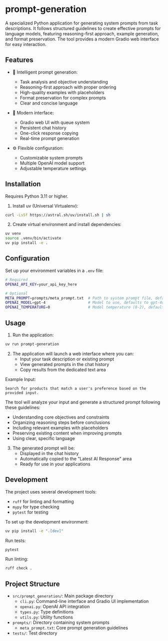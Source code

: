 # prompt-generation

A specialized Python application for generating system prompts from task descriptions. It follows structured guidelines to create effective prompts for language models, featuring reasoning-first approach, example generation, and format preservation. The tool provides a modern Gradio web interface for easy interaction.

## Features

- 🎯 Intelligent prompt generation:

  - Task analysis and objective understanding
  - Reasoning-first approach with proper ordering
  - High-quality examples with placeholders
  - Format preservation for complex prompts
  - Clear and concise language

- 🚀 Modern interface:

  - Gradio web UI with queue system
  - Persistent chat history
  - One-click response copying
  - Real-time prompt generation

- ⚙️ Flexible configuration:
  - Customizable system prompts
  - Multiple OpenAI model support
  - Adjustable temperature settings

## Installation

Requires Python 3.11 or higher.

1. Install uv (Universal Virtualenv):

```bash
curl -LsSf https://astral.sh/uv/install.sh | sh
```

2. Create virtual environment and install dependencies:

```bash
uv venv
source .venv/bin/activate
uv pip install -e .
```

## Configuration

Set up your environment variables in a `.env` file:

```bash
# Required
OPENAI_API_KEY=your_api_key_here

# Optional
META_PROMPT=prompts/meta_prompt.txt  # Path to system prompt file, defaults to prompts/meta_prompt.txt
OPENAI_MODEL=gpt-4                   # Model to use, defaults to gpt-4o-mini
OPENAI_TEMPERATURE=0                 # Model temperature (0-2), defaults to 0
```

## Usage

1. Run the application:

```bash
uv run prompt-generation
```

2. The application will launch a web interface where you can:
   - Input your task description or existing prompt
   - View generated prompts in the chat history
   - Copy results from the dedicated text area

Example Input:

```
Search for products that match a user's preference based on the provided input.
```

The tool will analyze your input and generate a structured prompt following these guidelines:

- Understanding core objectives and constraints
- Organizing reasoning steps before conclusions
- Including relevant examples with placeholders
- Preserving existing content when improving prompts
- Using clear, specific language

3. The generated prompt will be:
   - Displayed in the chat history
   - Automatically copied to the "Latest AI Response" area
   - Ready for use in your applications

## Development

The project uses several development tools:

- `ruff` for linting and formatting
- `mypy` for type checking
- `pytest` for testing

To set up the development environment:

```bash
uv pip install -e ".[dev]"
```

Run tests:

```bash
pytest
```

Run linting:

```bash
ruff check .
```

## Project Structure

- `src/prompt_generation/`: Main package directory
  - `cli.py`: Command-line interface and Gradio UI implementation
  - `openai.py`: OpenAI API integration
  - `types.py`: Type definitions
  - `utils.py`: Utility functions
- `prompts/`: Directory containing system prompts
  - `meta_prompt.txt`: Core prompt generation guidelines
- `tests/`: Test directory
